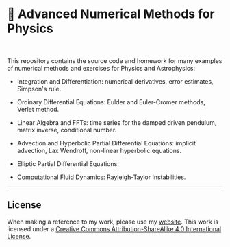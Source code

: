 # 🍒 Advanced Numerical Methods for Physics

<br>

This repository contains the source code and homework for many examples of numerical methods and exercises for Physics and Astrophysics:

- Integration and Differentiation: numerical derivatives, error estimates, Simpson's rule.

- Ordinary Differential Equations: Eulder and Euler-Cromer methods, Verlet method.

- Linear Algebra and FFTs: time series for the damped driven pendulum, matrix inverse,  conditional number.

- Advection and Hyperbolic Partial Differential Equations: implicit advection, Lax Wendroff, non-linear hyperbolic equations.

- Elliptic Partial Differential Equations.

- Computational Fluid Dynamics: Rayleigh-Taylor Instabilities.



----


## License

When making a reference to my work, please use my [website](http://www.astro.sunysb.edu/steinkirch/). 
This work is licensed under a [Creative Commons Attribution-ShareAlike 4.0 International License](http://creativecommons.org/licenses/by-sa/4.0/).
